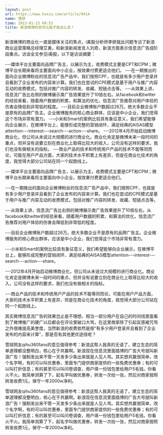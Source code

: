 ```yaml
---
layout: post
url: https://www.huxiu.com/article/9414
name: 雪球
time: 2013-01-23 09:53
title: 新浪微博的货币化能不能这么走？
---
```

新浪微博的商业化一直是媒体关注的焦点，i美股分析师李妍就此问题专访了新浪商业运营策略总经理艾勇，和新浪新闻发言人刘奇，新浪方面表示信息流广告成阶段重点。访谈全文参见i美股，以下是访谈摘要：

---媒体平台主要面向品牌广告主，以展示为主，收费模式主要是CPT和CPM；微博平台长期来看将主要面向中小企业，按效果付费更适合他们。 ---在一期推出的面向企业微博粉丝的信息流广告产品中，我们按照CPF，也就是有多少用户登录并且看到了企业发布的内容来计算。我们也在尝试的CPE模式是基于用户与推广内容互动的收费模式，包括对推广内容的转发、收藏、短链点击等。 ---从效果上讲，信息流广告比右侧的微博展示类广告效果提升了10倍左右。从facebook和twitter的经验来看，随着用户数据的积累，和算法的优化，信息流广告推荐对用户体验的伤害会降低到非常低的程度。 ---目前企业微博账户数超过26万。绝大多数企业不是原有的品牌广告主。企业微博服务的核心商业群体，应该是中小企业，我们觉得这个市场非常有潜力。 ---小米和Smart的案例比较具有象征意义，我们希望能够向企业展示，在微博平台上，能够形成完整的营销闭环，满足经典的AISAS模型attention---interest---search---action---share。 ---2012年4月开始启动微博商业化，但公司从未说过大规模的进行商业化。商业化肯定是微博未来一段时间的重点，但并没有说要立刻在商业化上取得比较大的收入，公司没有这样的要求，我们也没有做相关的指标。 ---商业产品的技术和传统用户产品的技术不能等同而论，可能在用户产品方面，大家的技术水平积累上有差异，但是在商业化技术的角度，我觉得大部分公司站在同一个起跑线上。

---媒体平台主要面向品牌广告主，以展示为主，收费模式主要是CPT和CPM；微博平台长期来看将主要面向中小企业，按效果付费更适合他们。

---在一期推出的面向企业微博粉丝的信息流广告产品中，我们按照CPF，也就是有多少用户登录并且看到了企业发布的内容来计算。我们也在尝试的CPE模式是基于用户与推广内容互动的收费模式，包括对推广内容的转发、收藏、短链点击等。

---从效果上讲，信息流广告比右侧的微博展示类广告效果提升了10倍左右。从facebook和twitter的经验来看，随着用户数据的积累，和算法的优化，信息流广告推荐对用户体验的伤害会降低到非常低的程度。

---目前企业微博账户数超过26万。绝大多数企业不是原有的品牌广告主。企业微博服务的核心商业群体，应该是中小企业，我们觉得这个市场非常有潜力。

---小米和Smart的案例比较具有象征意义，我们希望能够向企业展示，在微博平台上，能够形成完整的营销闭环，满足经典的AISAS模型attention---interest---search---action---share。

---2012年4月开始启动微博商业化，但公司从未说过大规模的进行商业化。商业化肯定是微博未来一段时间的重点，但并没有说要立刻在商业化上取得比较大的收入，公司没有这样的要求，我们也没有做相关的指标。

---商业产品的技术和传统用户产品的技术不能等同而论，可能在用户产品方面，大家的技术水平积累上有差异，但是在商业化技术的角度，我觉得大部分公司站在同一个起跑线上。

其实微博信息流广告的效果岂止是不理想，相当一部分用户在自己的时间线里面看到了微博推广的硬广以后都会在评论里破口大骂，在这里商家除了引起反感被咒骂之外很难提高美誉度，当然新浪的收费依然是按“有多少用户登录并且看到了企业发布的内容来计算”，那是否有其他更优途径呢？

雪球网友qihu360fans的意见值得参考：新浪这帮人我真的无语了，建立生态的简单道理都没整明白，核心在于共赢啊。新浪现在信息流里面插博的广告大号就叫新浪广告！强制发出来不管一天发多少条出来就是人见人骂。其实想共赢很简单，改个名字啊，有的可以叫优惠券，里面专门提供商家提供的一些免费优惠券；有的可以叫打折信息；有的甚至可以叫问卷调查，用户填一份钱包里给用户5毛钱。你看火不火。我简单测算了下，起名字叫做优惠券，转发一次给一张，然后对商家按照转发收费1元，保守一年2000w净利。

雪球网友qihu360fans的意见值得参考：新浪这帮人我真的无语了，建立生态的简单道理都没整明白，核心在于共赢啊。新浪现在信息流里面插博的广告大号就叫新浪广告！强制发出来不管一天发多少条出来就是人见人骂。其实想共赢很简单，改个名字啊，有的可以叫优惠券，里面专门提供商家提供的一些免费优惠券；有的可以叫打折信息；有的甚至可以叫问卷调查，用户填一份钱包里给用户5毛钱。你看火不火。我简单测算了下，起名字叫做优惠券，转发一次给一张，然后对商家按照转发收费1元，保守一年2000w净利。

